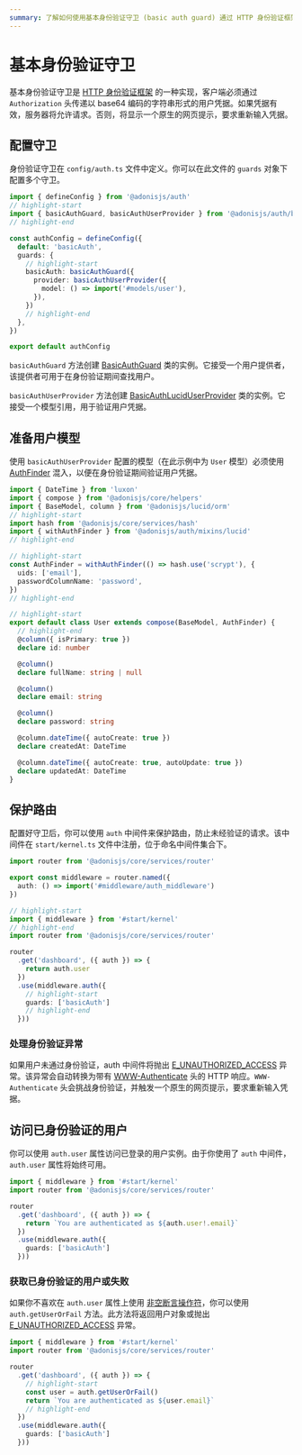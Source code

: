 ```yaml
---
summary: 了解如何使用基本身份验证守卫 (basic auth guard) 通过 HTTP 身份验证框架对用户进行身份验证。
---
```


# 基本身份验证守卫

基本身份验证守卫是 [HTTP 身份验证框架](https://developer.mozilla.org/en-US/docs/Web/HTTP/Authentication) 的一种实现，客户端必须通过 `Authorization` 头传递以 base64 编码的字符串形式的用户凭据。如果凭据有效，服务器将允许请求。否则，将显示一个原生的网页提示，要求重新输入凭据。

## 配置守卫

身份验证守卫在 `config/auth.ts` 文件中定义。你可以在此文件的 `guards` 对象下配置多个守卫。

```ts
import { defineConfig } from '@adonisjs/auth'
// highlight-start
import { basicAuthGuard, basicAuthUserProvider } from '@adonisjs/auth/basic_auth'
// highlight-end

const authConfig = defineConfig({
  default: 'basicAuth',
  guards: {
    // highlight-start
    basicAuth: basicAuthGuard({
      provider: basicAuthUserProvider({
        model: () => import('#models/user'),
      }),
    })
    // highlight-end
  },
})

export default authConfig
```

`basicAuthGuard` 方法创建 [BasicAuthGuard](https://github.com/adonisjs/auth/blob/main/modules/basic_auth_guard/guard.ts) 类的实例。它接受一个用户提供者，该提供者可用于在身份验证期间查找用户。

`basicAuthUserProvider` 方法创建 [BasicAuthLucidUserProvider](https://github.com/adonisjs/auth/blob/main/modules/basic_auth_guard/user_providers/lucid.ts) 类的实例。它接受一个模型引用，用于验证用户凭据。

## 准备用户模型

使用 `basicAuthUserProvider` 配置的模型（在此示例中为 `User` 模型）必须使用 [AuthFinder](./verifying_user_credentials.md#using-the-auth-finder-mixin) 混入，以便在身份验证期间验证用户凭据。

```ts
import { DateTime } from 'luxon'
import { compose } from '@adonisjs/core/helpers'
import { BaseModel, column } from '@adonisjs/lucid/orm'
// highlight-start
import hash from '@adonisjs/core/services/hash'
import { withAuthFinder } from '@adonisjs/auth/mixins/lucid'
// highlight-end

// highlight-start
const AuthFinder = withAuthFinder(() => hash.use('scrypt'), {
  uids: ['email'],
  passwordColumnName: 'password',
})
// highlight-end

// highlight-start
export default class User extends compose(BaseModel, AuthFinder) {
  // highlight-end
  @column({ isPrimary: true })
  declare id: number

  @column()
  declare fullName: string | null

  @column()
  declare email: string

  @column()
  declare password: string

  @column.dateTime({ autoCreate: true })
  declare createdAt: DateTime

  @column.dateTime({ autoCreate: true, autoUpdate: true })
  declare updatedAt: DateTime
}
```

## 保护路由

配置好守卫后，你可以使用 `auth` 中间件来保护路由，防止未经验证的请求。该中间件在 `start/kernel.ts` 文件中注册，位于命名中间件集合下。

```ts
import router from '@adonisjs/core/services/router'

export const middleware = router.named({
  auth: () => import('#middleware/auth_middleware')
})
```

```ts
// highlight-start
import { middleware } from '#start/kernel'
// highlight-end
import router from '@adonisjs/core/services/router'

router
  .get('dashboard', ({ auth }) => {
    return auth.user
  })
  .use(middleware.auth({
    // highlight-start
    guards: ['basicAuth']
    // highlight-end
  }))
```

### 处理身份验证异常

如果用户未通过身份验证，auth 中间件将抛出 [E_UNAUTHORIZED_ACCESS](https://github.com/adonisjs/auth/blob/main/src/auth/errors.ts#L18) 异常。该异常会自动转换为带有 [WWW-Authenticate](https://developer.mozilla.org/en-US/docs/Web/HTTP/Headers/WWW-Authenticate) 头的 HTTP 响应。`WWW-Authenticate` 头会挑战身份验证，并触发一个原生的网页提示，要求重新输入凭据。

## 访问已身份验证的用户

你可以使用 `auth.user` 属性访问已登录的用户实例。由于你使用了 `auth` 中间件，`auth.user` 属性将始终可用。

```ts
import { middleware } from '#start/kernel'
import router from '@adonisjs/core/services/router'

router
  .get('dashboard', ({ auth }) => {
    return `You are authenticated as ${auth.user!.email}`
  })
  .use(middleware.auth({
    guards: ['basicAuth']
  }))
```

### 获取已身份验证的用户或失败

如果你不喜欢在 `auth.user` 属性上使用 [非空断言操作符](https://www.typescriptlang.org/docs/handbook/2/everyday-types.html#non-null-assertion-operator-postfix-)，你可以使用 `auth.getUserOrFail` 方法。此方法将返回用户对象或抛出 [E_UNAUTHORIZED_ACCESS](../references/exceptions.md#e_unauthorized_access) 异常。

```ts
import { middleware } from '#start/kernel'
import router from '@adonisjs/core/services/router'

router
  .get('dashboard', ({ auth }) => {
    // highlight-start
    const user = auth.getUserOrFail()
    return `You are authenticated as ${user.email}`
    // highlight-end
  })
  .use(middleware.auth({
    guards: ['basicAuth']
  }))
```
